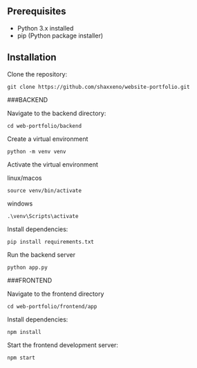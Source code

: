 ## Prerequisites
- Python 3.x installed
- pip (Python package installer)

## Installation

Clone the repository:
```
git clone https://github.com/shaxxeno/website-portfolio.git
```



###BACKEND

Navigate to the backend directory:
```
cd web-portfolio/backend

```

Create a virtual environment 
```
python -m venv venv

```

Activate the virtual environment

linux/macos
```
source venv/bin/activate

```

windows
```
.\venv\Scripts\activate

```

Install dependencies:
```
pip install requirements.txt
```

Run the backend server
```
python app.py

```

###FRONTEND

Navigate to the frontend directory
```
cd web-portfolio/frontend/app

```

Install dependencies:
```
npm install

```

Start the frontend development server:
```
npm start

```














